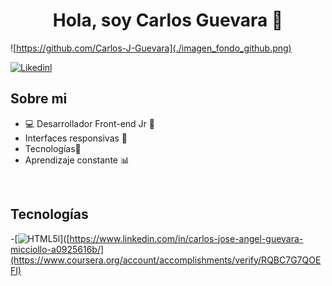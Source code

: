 <h1 align="center">Hola, soy <a>Carlos Guevara</a> 👋</h1>

![https://github.com/Carlos-J-Guevara](./imagen_fondo_github.png)

[![Likedinl](https://img.shields.io/badge/Likedin-blue?style=plastic&logo=%3Ci%20class%3D%22fa-brands%20fa-linkedin%22%3E%3C%2Fi%3E&cacheSeconds=https%3A%2F%2Fwww.linkedin.com%2Fin%2Fcarlos-jose-angel-guevara-micciollo-a0925616b%2F
)](https://www.linkedin.com/in/carlos-jose-angel-guevara-micciollo-a0925616b/)

## Sobre mi
- 💻 Desarrollador Front-end Jr  👋
- Interfaces responsivas 📲
- Tecnologías📡
- Aprendizaje constante 📊
<br>

## Tecnologías
-[![HTML5l](https://img.shields.io/badge/HTML5%20-orange?style=plastic&cacheSeconds=https%3A%2F%2Fwww.linkedin.com%2Fin%2Fcarlos-jose-angel-guevara-micciollo-a0925616b%2F
)]([https://www.linkedin.com/in/carlos-jose-angel-guevara-micciollo-a0925616b/](https://www.coursera.org/account/accomplishments/verify/RQBC7G7QOEFI)
<!--
**Carlos-J-Guevara/Carlos-J-Guevara** is a ✨ _special_ ✨ repository because its `README.md` (this file) appears on your GitHub profile.

Here are some ideas to get you started:

- 🔭 I’m currently working on ...
- 🌱 I’m currently learning ...
- 👯 I’m looking to collaborate on ...
- 🤔 I’m looking for help with ...
- 💬 Ask me about ...
- 📫 How to reach me: ...
- 😄 Pronouns: ...
- ⚡ Fun fact: ...
-->
